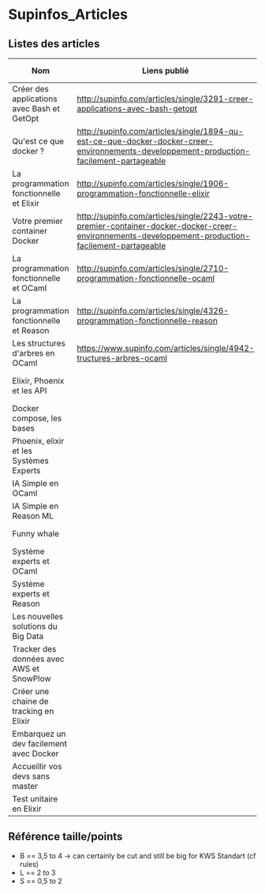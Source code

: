 # Supinfos_Articles

## Listes des articles

| Nom                                        | Liens publié                                                                                                                                       | Publié ? | Publié par                    | Finis | Size   | Writing |
| ------------------------------------------ | -------------------------------------------------------------------------------------------------------------------------------------------------- | -------- | ----------------------------- | ----- | ------ | ------- |
| Créer des applications avec Bash et GetOpt | http://supinfo.com/articles/single/3291-creer-applications-avec-bash-getopt                                                                        | X        | Titouan FREVILLE              | X     | B      |         |
| Qu'est ce que docker ?                     | http://supinfo.com/articles/single/1894-qu-est-ce-que-docker-docker-creer-environnements-developpement-production-facilement-partageable           | X        | Titouan FREVILLE              | X     | S      |         |
| La programmation fonctionnelle et Elixir   | http://supinfo.com/articles/single/1906-programmation-fonctionnelle-elixir                                                                         | X        | Titouan FREVILLE              | X     | B      |         |
| Votre premier container Docker             | http://supinfo.com/articles/single/2243-votre-premier-container-docker-docker-creer-environnements-developpement-production-facilement-partageable | X        | Titouan FREVILLE              | X     | S      |         |
| La programmation fonctionnelle et OCaml    | http://supinfo.com/articles/single/2710-programmation-fonctionnelle-ocaml                                                                          | X        | Titouan FREVILLE              | X     | B      |         |
| La programmation fonctionnelle et Reason   | http://supinfo.com/articles/single/4326-programmation-fonctionnelle-reason                                                                         | X        | Titouan FREVILLE              | X     | B      |         |
| Les structures d'arbres en OCaml           | https://www.supinfo.com/articles/single/4942-tructures-arbres-ocaml                                                                                | X        | Guy Landry KENFACK NGUIMATSIA | X     | B      |         |
| Elixir, Phoenix et les API                 |                                                                                                                                                    |          | Guy Landry KENFACK NGUIMATSIA | X     | B      |         |
| Docker compose, les bases                  |                                                                                                                                                    |          | Sarah El Aichi                |       | B      | X       |
| Phoenix, elixir et les Systèmes Experts    |                                                                                                                                                    |          | Sarah El Aichi                |       | S      | X       |
| IA Simple en OCaml                         |                                                                                                                                                    |          | Meygane Joubert               |       | B      |         |
| IA Simple en Reason ML                     |                                                                                                                                                    |          | Mathieu Wojciechowski         |       | B      |         |
| Funny whale                                |                                                                                                                                                    |          | Mathieu Wojciechowski         |       | S      |         |
| Système experts et OCaml                   |                                                                                                                                                    |          | Zakaria Khadir                |       | B      |         |
| Système experts et Reason                  |                                                                                                                                                    |          | Zakaria Khadir                |       | B      |         |
| Les nouvelles solutions du Big Data        |                                                                                                                                                    |          |                               |       | L to B |         |
| Tracker des données avec AWS et SnowPlow   |                                                                                                                                                    |          |                               |       | B      |         |
| Créer une chaine de tracking en Elixir     |                                                                                                                                                    |          |                               |       | B      |         |
| Embarquez un dev facilement avec Docker    |                                                                                                                                                    |          |                               |       | B      |         |
| Accueillir vos devs sans master            |                                                                                                                                                    |          |                               |       | L to B |         |
| Test unitaire en Elixir                    |                                                                                                                                                    |          | Alexis Bourdon                |       | B      |         |

## Référence taille/points

- B == 3,5 to 4 -> can certainly be cut and still be big for KWS Standart (cf rules)
- L == 2 to 3
- S == 0,5 to 2
